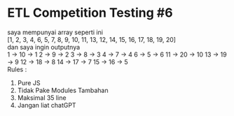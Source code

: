 # ETL Competition Testing #6

saya mempunyai array seperti ini   
[1, 2, 3, 4, 6, 5, 7, 8, 9, 10, 11, 13, 12, 14, 15, 16, 17, 18, 19, 20]  
dan saya ingin outputnya  
1 -> 10 -> 1
2 -> 9 -> 2
3 -> 8 -> 3
4 -> 7 -> 4
6 -> 5 -> 6
11 -> 20 -> 10
13 -> 19 -> 9
12 -> 18 -> 8
14 -> 17 -> 7
15 -> 16 -> 5  
Rules :  
1. Pure JS 
2. Tidak Pake Modules Tambahan 
3. Maksimal 35 line 
4. Jangan liat chatGPT
